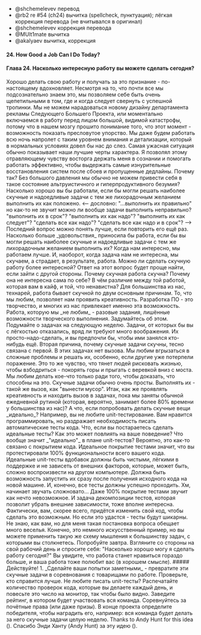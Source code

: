 - @shchemelevev перевод
- @rb2 re #54 (ch24) вычитка (spellcheck, пунктуация); лёгкая коррекция перевода (не вчитывался в оригинал)
- @shchemelevev коррекция перевода
- @MUlt1mate вычитка
- @akalyaev вычитка, коррекция


#### 24. How Good a Job Can I Do Today?

#### Глава 24. Насколько интересную работу вы можете сделать сегодня?



<!--
It’s rewarding to do a good job and to be appreciated. Although most of us 
know this intuitively, we allow ourselves to be extremely selective about 
where and when we really go out of our way to excel. We dote over the design 
for the marketing department’s Next Big Thing project, or we’re quick to 
jump in to save the day in the face of some big, visible catastrophe, because 
our brains are wired to understand these moments as opportunities to show our 
proverbial stuff. We’ll even do our work in the middle of the night with a 
level of focus and detail that would normally bore us to tears. A dire 
situation will often bring out the best in us.
--!>

Хорошо делать свою работу и получать за это признание - по-настоящему вдохновляет.
Несмотря на то, что почти все мы подсознательно знаем это, мы позволяем себе быть очень 
щепетильными в том, где и когда следует свернуть с успешной тропинки. Мы 
не можем нарадоваться новому дизайну департамента рекламы Следующего Большего 
Проекта, или моментально включаемся в работу перед лицом большой, видимой 
катастрофы, потому что в нашем мозгу прошито понимание того, что этот момент - 
возможность показать пресловутое упорство. Мы даже будем работать всю ночь
напролет с таким уровнем внимания и детализации, который в нормальных условиях
довел бы нас до слез. Самая ужасная ситуация обычно показывает наши лучшие черты
характера.



<!--
I’ve let that intoxicating feeling of elation keep me awake and working 
effectively through some of the most grueling system outages and missed 
deadlines. Why is it that, without facing great pressure, we’re often unable 
to work ourselves into this kind of altruistic, ultraproductive frenzy? How 
well would you perform if you could treat the most uninteresting and annoying 
tasks with the same feverish desire to do them right?
--!>

Я позволял этому отравляющему чувству восторга держать меня в сознании и 
помогать работать эффективно, чтобы выдержать самые изнурительные 
восстановления систем после сбоев и пропущенные дедлайны. Почему так? Без 
большого давления мы обычно не можем привести себя в такое состояние альтруистичного 
и гиперпродуктивного безумия? Насколько хорошо вы бы работали, если бы могли 
решать наиболее скучные и надоедливые задачи с тем же лихорадочным 
желанием выполнить их как положено.
<-- дословно: "...выполнить их правильно" но как-то не звучит
    можно ли вообще задачи выполнить неправильно?
    "выполнить их в срок"?
    "выполнить их как надо"?
    "выполнить их как следует"?
    "сделать все как надо"?
    "сделать все как надо и в срок"?
-->



<!--
That last question may be better if we restate it. How much more fun would your 
job be if you could treat the most uninteresting and annoying tasks with the 
same feverish desire to do them right? When we have more fun, we do better 
work. So, when we have no interest in a task, we’re bored, and our work suffers 
as a result.
--!>

Последний вопрос можно понять лучше, если повторить его ещё раз. Насколько больше 
_удовольствия_ приносила бы работа, если бы вы могли решать наиболее скучные и 
надоедливые задачи с тем же лихорадочным желанием выполнить их? Когда нам 
интересно, мы работаем лучше. И, наоборот, когда задача нам не интересна, мы 
скучаем, а страдает, в результате, работа.



<!--
How can you make the boring work more fun? The answer to that question might 
be more apparent if you flip it around. Why is the boring work boring? Why 
isn’t it already fun? What’s the difference between the work you enjoy and 
the work you abhor?
--!>

Можно ли сделать скучную работу более интересной? Ответ на этот вопрос будет проще 
найти, если зайти с другой стороны. Почему скучная работа скучна? Почему она 
не интересна сама по себе? В чём различие между той работой, которая вам в кайф, и той,
что ненавистна?



<!--
For most of us techies, the boring work is boring for two primary reasons. The 
work we love lets us flex our creative muscles. Software development is a 
creative act, and many of us are drawn to it for this reason. The work we 
don’t like is seldom work that we consider to be creative in nature. Think 
about it for a moment. Think about what you have on your to-do list for the 
next week at work. The tasks that you’d love to let slip are probably not 
tasks that leave much to the imagination. They’re just-do-’em tasks that 
you wish you could just get someone else to do.
--!>

Для большинства из нас, технарей, работа бывает скучной по двум основным 
причинам. То, что мы любим, позволяет нам проявить креативность. Разработка ПО -
это творчество, и многих из нас привлекает именно эта возможность. 
Работа, которую мы _не любим_ - разовые задания, лишённые возможности 
творческого выполнения. Задумайтесь об этом. Подумайте о задачах на следующую 
неделю. Задачи, от которых бы вы с лёгкостью отказались, вряд ли требуют 
много воображения. Их просто-надо-сделать, и вы предпочли бы, чтобы ими 
занялся кто-нибудь ещё.



<!--
The second reason that the boring tasks are boring, admittedly closely joined 
to the first, is that the boring tasks are not challenging. We love to dig in 
and solve a hard problem where others have failed. It’s the same feeling that 
drives members of our species to recreationally risk their lives scaling 
mountains and bungee jumping off bridges. We love to do things to prove that 
we’re able. The boring tasks are usually no brainers. Doing them is about as 
challenging as taking out the trash.
--!>

Вторая причина, почему скучные задачи скучны, тесно связана с первой. В этих
задачах нет вызова. Мы любим вгрызаться в сложные проблемы и решать их,
особенно, если другие уже потерпели поражение. Это то же чувство, что тянет
людей рисковать жизнью, чтобы взбодриться - покорять горы и прыгать с веревкой
вниз с моста. Мы любим делать кое-что только ради того, чтобы доказать, что
способны на это. Скучные задачи обычно очень просты. Выполнять их - такой же
вызов, как "вынести мусор".



<!--
So, how can we still use our creativity and challenge ourselves while tending 
to the mundane leftovers of our workday (which probably take up greater than 
80 percent of the time for most of us)?
--!>

Итак, как же проявлять креативность и находить вызов в задачах, пока мы 
заняты обычной ежедневной рутиной (которая, вероятно, занимает
более 80% времени у большинства из нас)?



<!--
What if you tried to do the boring stuff perfectly? Say, for example, you hate 
unit testing. You love programming, but you get annoyed with having to write 
automated test code. What if you strove to make your tests perfect? How might 
that change your behavior? What does perfect even mean with regard to unit 
testing? It probably has something to do with test coverage. Perfect test 
coverage would mean that you had tested 100 percent of the functionality of 
your real code. Perfect unit tests are also clean and maintainable and don’t 
depend on a lot of external factors that might be hard to replicate on another 
computer.  They should be runnable directly after a fresh version control 
checkout on a new machine. And, of course, all of the tests should pass at 100 
percent.
--!>

А что, если попробовать делать скучные вещи _идеально_? Например, вы не любите 
unit-тестирование. Вам нравится программировать, но раздражает необходимость писать 
автоматические тесты кода. Что, если вы постараетесь сделать идеальные тесты? Как 
это может повлиять на ваше поведение? Что вообще значит _"идеально"_ в плане 
unit-тестов? Вероятно, это как-то связано с покрытием кода. Идеальное покрытие
тестами значит, что вы протестировали 100% функциональности всего вашего кода.
Идеальные unit-тесты вдобавок должны быть чистыми, лёгкими в поддержке и не 
зависеть от внешних факторов, которые, может быть, сложно воспроизвести на 
другом компьютере. Должна быть возможность запустить их сразу после получения 
исходного кода на новой машине. И, конечно, все тесты должны успешно проходить.



<!--
This is starting to sound difficult; 100 percent test coverage almost sounds 
impossible. And the business of decoupling the tests so that they can run 
without external dependencies presents a lot of challenges. In fact, you’ll 
probably have to change your code to make this even possible. But, if you 
could do it, the tests would be incredible.
--!>

Хм, начинает звучать сложновато... Даже 100% покрытие тестами звучит как 
нечто невозможное. И задача декомпозиции тестов, которая позволит убрать 
внешние зависимости, тоже вполне интересна. Фактически, вам, скорее всего, 
придётся изменить свой код, чтобы сделать это возможным. Но если это 
удастся - тесты будут шикарны.



<!--
I don’t know about you, but that sounds kind of fun to me. Granted, this is a 
manufactured example, but you can apply the same type of thinking to most of 
the tasks that cross your path. Try it tomorrow.  Look at your workday and ask 
yourself, “How good a job can I do today?” You’ll find that you’ll like your 
job better, and your job will like you.
--!>

Не знаю, как вам, но для меня такая постановка вопроса обещает много веселья. 
Конечно, это немного искусственный пример, но вы можете применить такую же схему 
мышления к большинству задач, с которыми вы столкнетесь. Попробуйте завтра. 
Взгляните со стороны на свой рабочий день и спросите себя: "Насколько 
хорошо могу я сделать работу сегодня?" Вы увидите, что работа станет нравиться
гораздо больше, и ваша работа тоже полюбит вас (в хорошем смысле).
<!-- most of the tasks that cross you path
     которые пересекут ваш путь
     большинству задач: которые вы встретите
     большинству задач, которые встретятся вам на пути
     большинству встречаемых задач
--!>



<!--
#### Act on It!
1. Make it visible—Turn those boring tasks into a competition with your 
co-workers. See who can do them better. Don’t like writing unit tests? Print 
out the number of test assertions for the code you checked in every day, and 
hang it on your cubicle walls. Keep a scoreboard for the whole team. Compete 
for bragging rights (or even prizes). At the end of a project, arrange for 
the winner to have his or her grunt work done by the rest of the team for a 
whole week.
--!>



##### Действуйте!

1. _Сделайте ваши попытки заметными_ - превратите эти скучные задачи в 
соревнования с товарищами по работе. Проверьте, кто справится лучше. Не любите писать unit-тесты? Распечатайте 
количество проверок кода, которые вы делаете каждый день, и повесьте это число 
на монитор, так чтобы было видно. Заведите рейтинг, в котором будет участвовать 
вся команда. Соревнуйтесь за почётные права (или даже призы). В конце проекта
определите победителя, чтобы наградить его, например: вся команда будет делать за него 
скучные задачи целую неделю.
<!-- cubicle walls,
     надеюсь, у вас openspace и вы не сидите в коробках ) так что, я за монитор
--!>

Thanks to Andy Hunt for this idea (<http://blog.toolshed.com/2003/07/how_good_a_job_.html>).

Спасибо Энди Ханту (Andy Hunt) за эту идею (<http://blog.toolshed.com/2003/07/how_good_a_job_.html>).
